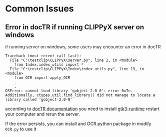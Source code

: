 # Common Issues 

## Error in docTR if running CLIPPyX server on windows
if running server on windows, some users may encounter an error in docTR
```
Traceback (most recent call last):
  File "C:\testclip\CLIPPyX\server.py", line 2, in <module>
    from Index.index_utils import *
  File "C:\testclip\CLIPPyX\Index\index_utils.py", line 19, in <module>
    from OCR import apply_OCR
    .
    .
OSError: cannot load library 'gobject-2.0-0': error 0x7e.  Additionally, ctypes.util.find_library() did not manage to locate a library called 'gobject-2.0-0'
```
according to [docTR documentation](https://mindee.github.io/doctr/getting_started/installing.html#prerequisites) you need to install [gtk3-runtime](https://github.com/tschoonj/GTK-for-Windows-Runtime-Environment-Installer/releases) restart your computer and rerun the server.

If the error persists, you can install and OCR python package in modify `OCR.py` to use it